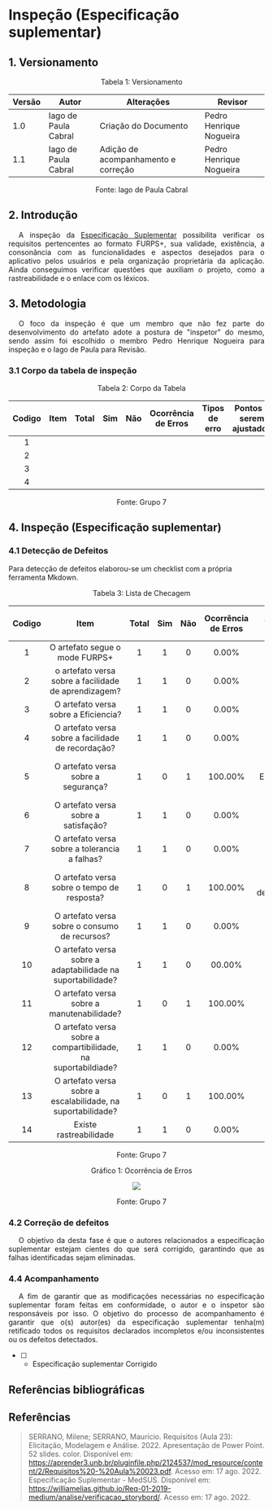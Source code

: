 # Inspeção (Especificação suplementar)

## 1. Versionamento



<p style="text-indent: 20px; text-align: center">Tabela 1: Versionamento</p>

| Versão | Autor | Alterações | Revisor    |
| ------ | ----- | ---------- | --- |
| 1.0   | Iago de Paula Cabral   | Criação do Documento |  Pedro Henrique Nogueira   |
| 1.1   | Iago de Paula Cabral   | Adição de acompanhamento e correção |  Pedro Henrique Nogueira   |

<p style="text-indent: 20px; text-align: center">Fonte: Iago de Paula Cabral </p>





## 2. Introdução

<p style="text-indent: 20px; text-align: justify">
A inspeção da <a href="https://requisitos-de-software.github.io/2022.1-TikTok/especificacaoSuplementar/">Especificação Suplementar</a> possibilita verificar os requisitos pertencentes ao formato FURPS+, sua validade, existência, a consonância com as funcionalidades e aspectos desejados para o aplicativo pelos usuários e pela organização proprietária da aplicação. Ainda conseguimos verificar questões que auxiliam o projeto, como a rastreabilidade e o enlace com os léxicos.
</p>

## 3. Metodologia

<p style="text-indent: 20px; text-align: justify">O foco da inspeção é que um membro que não fez parte do desenvolvimento do artefato adote a postura de "inspetor" do mesmo, sendo assim foi escolhido o membro Pedro Henrique Nogueira para inspeção e o Iago de Paula  para Revisão.</p>

### 3.1 Corpo da tabela de inspeção

<p style="text-indent: 20px; text-align: center">Tabela 2: Corpo da Tabela</p>

| Codigo | Item | Total | Sim | Não | Ocorrência <br> de Erros | Tipos de erro | Pontos a serem ajustados    |
| ------ | ---- | ----- | --- | --- | ------------------------ | ------------- | --- |
| <center>1</center>  |  |   |     |     |                          |               |     |
| <center>2</center>  |  |   |     |     |                          |               |     |
| <center>3</center>  |  |   |     |     |                          |               |     |
| <center>4</center>  |  |   |     |     |                          |               |     |

<p style="text-indent: 20px; text-align: center">Fonte: Grupo 7</p>

## 4. Inspeção (Especificação suplementar)
### 4.1 Detecção de Defeitos
Para detecção de defeitos elaborou-se um checklist com a própria ferramenta Mkdown.

<p style="text-indent: 20px; text-align: center">Tabela 3: Lista de Checagem</p>

| Codigo |                     Item                      | Total | Sim | Não | Ocorrência de Erros | Tipos de erro |            Pontos a serem ajustados             |
|:------:|:---------------------------------------------:|:-----:|:---:|:---:|:-------------------:|:-------------:|:-----------------------------------------------:|
|   1    |     O artefato segue o mode FURPS+      |   1   |  1  |  0  |        0.00%        |      ---      |                       ---                       |
|   2    |        o artefato versa sobre a facilidade de aprendizagem?        |   1   |  1  |  0  |        0.00%        |      ---      |                       ---                       |
|   3    |        O artefato versa sobre a Eficiencia?         |   1   |  1  |  0  |        0.00%        |      ---      |                       ---                       |
|   4    | O artefato versa sobre a facilidade de recordação?  |   1   |  1  |  0  |        0.00%        |      ---      |                       ---                       |
|   5    |            O artefato versa sobre a segurança?            |   1   |  0  |  1  |        100.00%        |      Erro de omissão       |                      Tik tok disponibilizar a segurança do software                       |
|   6    |  O artefato versa sobre a satisfação?    |   1   |  1  |  0  |        0.00%        |      ---      |                       ---                       |
|   7    | O artefato versa sobre a tolerancia a falhas? |   1   |  1  |  0  |        0.00%        |      ---      |                       ---                       |
|   8    | O artefato versa sobre o tempo de resposta?  |   1   |  0  |  1  |       100.00%       |  Erro de desconformidade    | Adicionar um parametro de tempo de resposta |
|   9    | O artefato versa sobre o consumo de recursos?  |   1   |  1  |  0  |       0.00%       |  ---   | --- |
|   10    | O artefato versa sobre a adaptabilidade na suportabilidade?  |   1   |  1  |  0  |       00.00%       | ---  | --- |
|   11   | O artefato versa sobre a manutenabilidade?  |   1   |  0  |  1  |       100.00%       |  Não Possui   | --- |
|   12    | O artefato versa sobre a compartibilidade, na suportabildiade?  |   1   |  1  |  0  |       0.00%       |  --- | --- |
|   13   | O artefato versa sobre a escalabilidade, na suportabilidade?  |   1   |  0  |  1  |       100.00%       |  Não Possui   | --- |
|   14    | Existe rastreabilidade  |   1   |  1  |  0  |       0.00%       | ---   | --- |

<p style="text-indent: 20px; text-align: center">Fonte: Grupo 7</p>


<p style="text-indent: 20px; text-align: center">Gráfico 1: Ocorrência de Erros </p>

<center>

<img src="https://cdn.discordapp.com/attachments/429470314716725258/1009584343712288868/graf_suplementar.png"> </img>

</center>

<p style="text-indent: 20px; text-align: center">Fonte: Grupo 7</p>

### 4.2 Correção de defeitos
<p style="text-indent: 20px; text-align: justify">
O objetivo da desta fase é que o autores relacionados a especificação suplementar estejam cientes do que será corrigido, garantindo que as falhas identificadas sejam eliminadas.
</p>

### 4.4 Acompanhamento
<p style="text-indent: 20px; text-align: justify">
A fim de garantir que as modificações necessárias no especificação suplementar foram feitas em conformidade, o autor e o inspetor são responsáveis por isso. O objetivo do processo de acompanhamento é garantir que o(s) autor(es) da especificação suplementar tenha(m) retificado todos os requisitos declarados incompletos e/ou inconsistentes ou os defeitos detectados.

- [ ] - Especificação suplementar Corrigido
</p>

## Referências bibliográficas

##  Referências
> SERRANO, Milene; SERRANO, Maurício. Requisitos (Aula 23): Elicitação, Modelagem e Análise. 2022. Apresentação de Power Point. 52 slides. color. Disponível em: https://aprender3.unb.br/pluginfile.php/2124537/mod_resource/content/2/Requisitos%20-%20Aula%20023.pdf. Acesso em: 17 ago. 2022.<br>
> Especificação Suplementar - MedSUS. Disponível em: <https://williamelias.github.io/Req-01-2019-medium/analise/verificacao_storybord/>. Acesso em: 17 ago. 2022.
